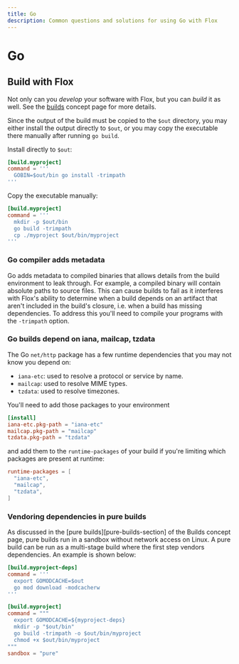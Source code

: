 ```yaml
---
title: Go
description: Common questions and solutions for using Go with Flox
---
```


# Go

## Build with Flox

Not only can you _develop_ your software with Flox, but you can _build_ it as well.
See the [builds][build-concept] concept page for more details.

Since the output of the build must be copied to the `$out` directory, you may either install the output directly to `$out`, or you may copy the executable there manually after running `go build`.

Install directly to `$out`:

```toml
[build.myproject]
command = '''
  GOBIN=$out/bin go install -trimpath
'''
```

Copy the executable manually:

```toml
[build.myproject]
command = '''
  mkdir -p $out/bin
  go build -trimpath
  cp ./myproject $out/bin/myproject
'''
```

### Go compiler adds metadata

Go adds metadata to compiled binaries that allows details from the build environment to leak through.
For example, a compiled binary will contain absolute paths to source files.
This can cause builds to fail as it interferes with Flox's ability to determine when a build depends on an artifact that aren't included in the build's closure, i.e. when a build has missing dependencies.
To address this you'll need to compile your programs with the `-trimpath` option.

### Go builds depend on iana, mailcap, tzdata

The Go `net/http` package has a few runtime dependencies that you may not know you depend on:

- `iana-etc`: used to resolve a protocol or service by name.
- `mailcap`: used to resolve MIME types.
- `tzdata`: used to resolve timezones.

You'll need to add those packages to your environment

```toml
[install]
iana-etc.pkg-path = "iana-etc"
mailcap.pkg-path = "mailcap"
tzdata.pkg-path = "tzdata"
```

and add them to the `runtime-packages` of your build if you're limiting which packages are present at runtime:

```toml
runtime-packages = [
  "iana-etc",
  "mailcap",
  "tzdata",
]
```

### Vendoring dependencies in pure builds

As discussed in the [pure builds][pure-builds-section] of the Builds concept page, pure builds run in a sandbox without network access on Linux.
A pure build can be run as a multi-stage build where the first step vendors dependencies.
An example is shown below:

```toml
[build.myproject-deps]
command = '''
  export GOMODCACHE=$out
  go mod download -modcacherw
'''

[build.myproject]
command = """
  export GOMODCACHE=${myproject-deps}
  mkdir -p "$out/bin"
  go build -trimpath -o $out/bin/myproject
  chmod +x $out/bin/myproject
"""
sandbox = "pure"
```

[build-concept]: ../../concepts/builds.md
[pure-build-section]: ../../concepts/manifest-builds.md#pure-builds
